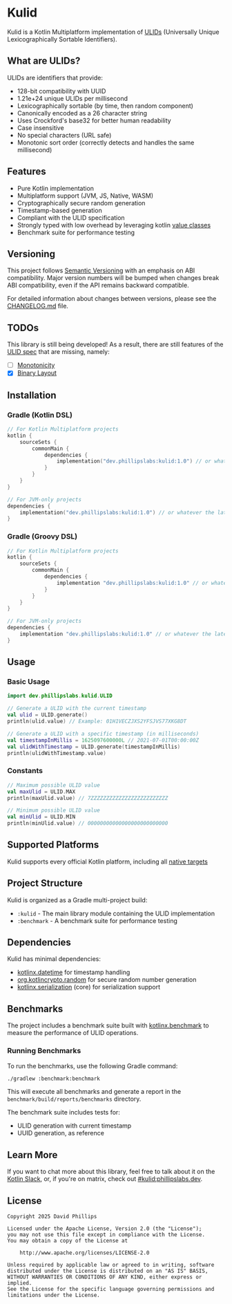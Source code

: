 # Kulid

Kulid is a Kotlin Multiplatform implementation of [ULIDs](https://github.com/ulid/spec) (Universally Unique Lexicographically Sortable Identifiers).

## What are ULIDs?

ULIDs are identifiers that provide:

- 128-bit compatibility with UUID
- 1.21e+24 unique ULIDs per millisecond
- Lexicographically sortable (by time, then random component)
- Canonically encoded as a 26 character string
- Uses Crockford's base32 for better human readability
- Case insensitive
- No special characters (URL safe)
- Monotonic sort order (correctly detects and handles the same millisecond)

## Features

- Pure Kotlin implementation
- Multiplatform support (JVM, JS, Native, WASM)
- Cryptographically secure random generation
- Timestamp-based generation
- Compliant with the ULID specification
- Strongly typed with low overhead by leveraging kotlin [value classes](https://kotlinlang.org/docs/inline-classes.html)
- Benchmark suite for performance testing

## Versioning

This project follows [Semantic Versioning](https://semver.org/spec/v2.0.0.html) with an emphasis on ABI compatibility. Major version numbers will be bumped when changes break ABI compatibility, even if the API remains backward compatible.

For detailed information about changes between versions, please see the [CHANGELOG.md](CHANGELOG.md) file.

## TODOs
This library is still being developed! As a result, there are still features of the [ULID spec](https://github.com/ulid/spec) that are missing, namely:
- [ ] [Monotonicity](https://github.com/ulid/spec?tab=readme-ov-file#monotonicity)
- [x] [Binary Layout](https://github.com/ulid/spec?tab=readme-ov-file#binary-layout-and-byte-order)

## Installation

### Gradle (Kotlin DSL)

```kotlin
// For Kotlin Multiplatform projects
kotlin {
    sourceSets {
        commonMain {
            dependencies {
                implementation("dev.phillipslabs:kulid:1.0") // or whatever the latest version is
            }
        }
    }
}

// For JVM-only projects
dependencies {
    implementation("dev.phillipslabs:kulid:1.0") // or whatever the latest version is
}
```

### Gradle (Groovy DSL)

```groovy
// For Kotlin Multiplatform projects
kotlin {
    sourceSets {
        commonMain {
            dependencies {
                implementation "dev.phillipslabs:kulid:1.0" // or whatever the latest version is
            }
        }
    }
}

// For JVM-only projects
dependencies {
    implementation "dev.phillipslabs:kulid:1.0" // or whatever the latest version is
}
```

## Usage

### Basic Usage

```kotlin
import dev.phillipslabs.kulid.ULID

// Generate a ULID with the current timestamp
val ulid = ULID.generate()
println(ulid.value) // Example: 01H1VECZJXS2YFSJVS77XKG8DT

// Generate a ULID with a specific timestamp (in milliseconds)
val timestampInMillis = 1625097600000L // 2021-07-01T00:00:00Z
val ulidWithTimestamp = ULID.generate(timestampInMillis)
println(ulidWithTimestamp.value)
```

### Constants

```kotlin
// Maximum possible ULID value
val maxUlid = ULID.MAX
println(maxUlid.value) // 7ZZZZZZZZZZZZZZZZZZZZZZZZZ

// Minimum possible ULID value
val minUlid = ULID.MIN
println(minUlid.value) // 00000000000000000000000000
```

## Supported Platforms

Kulid supports every official Kotlin platform, including all [native targets](https://kotlinlang.org/docs/native-target-support.html) 

## Project Structure

Kulid is organized as a Gradle multi-project build:

- `:kulid` - The main library module containing the ULID implementation
- `:benchmark` - A benchmark suite for performance testing

## Dependencies

Kulid has minimal dependencies:
- [kotlinx.datetime](https://github.com/Kotlin/kotlinx-datetime) for timestamp handling
- [org.kotlincrypto.random](https://github.com/kotlincrypto/random) for secure random number generation
- [kotlinx.serialization](https://github.com/Kotlin/kotlinx.serialization) (core) for serialization support

## Benchmarks

The project includes a benchmark suite built with [kotlinx.benchmark](https://github.com/Kotlin/kotlinx.benchmark) to measure the performance of ULID operations.

### Running Benchmarks

To run the benchmarks, use the following Gradle command:

```bash
./gradlew :benchmark:benchmark
```

This will execute all benchmarks and generate a report in the `benchmark/build/reports/benchmarks` directory.

The benchmark suite includes tests for:
- ULID generation with current timestamp
- UUID generation, as reference

## Learn More
If you want to chat more about this library, feel free to talk about it on the [Kotlin Slack](https://slack-chats.kotlinlang.org/), or, if you're on matrix, check out [#kulid:phillipslabs.dev](https://matrix.to/#/#kulid:phillipslabs.dev).

## License

```
Copyright 2025 David Phillips

Licensed under the Apache License, Version 2.0 (the "License");
you may not use this file except in compliance with the License.
You may obtain a copy of the License at

    http://www.apache.org/licenses/LICENSE-2.0

Unless required by applicable law or agreed to in writing, software
distributed under the License is distributed on an "AS IS" BASIS,
WITHOUT WARRANTIES OR CONDITIONS OF ANY KIND, either express or implied.
See the License for the specific language governing permissions and
limitations under the License.
```

